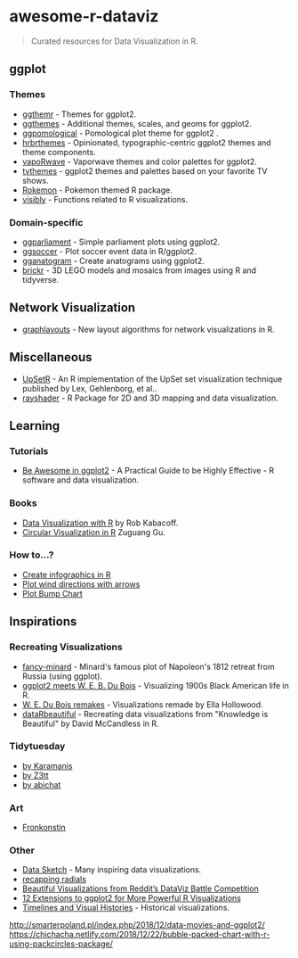 # awesome-r-dataviz

> Curated resources for Data Visualization in R.

## ggplot
### Themes
* [ggthemr](https://github.com/cttobin/ggthemr) - Themes for ggplot2.
* [ggthemes](https://github.com/jrnold/ggthemes) - Additional themes, scales, and geoms for ggplot2.
* [ggpomological](https://github.com/gadenbuie/ggpomological) - Pomological plot theme for ggplot2 .
* [hrbrthemes](https://github.com/hrbrmstr/hrbrthemes) - Opinionated, typographic-centric ggplot2 themes and theme components.
* [vapoRwave](https://github.com/moldach/vapoRwave) - Vaporwave themes and color palettes for ggplot2.
* [tvthemes](https://github.com/Ryo-N7/tvthemes) - ggplot2 themes and palettes based on your favorite TV shows.
* [Rokemon](https://github.com/schochastics/Rokemon) - Pokemon themed R package.
* [visibly](https://github.com/m-clark/visibly) - Functions related to R visualizations.

### Domain-specific
* [ggparliament](https://github.com/RobWHickman/ggparliament) - Simple parliament plots using ggplot2.
* [ggsoccer](https://github.com/Torvaney/ggsoccer) - Plot soccer event data in R/ggplot2.
* [gganatogram](https://github.com/jespermaag/gganatogram) - Create anatograms using ggplot2.
* [brickr](https://github.com/ryantimpe/brickr) - 3D LEGO models and mosaics from images using R and tidyverse.

## Network Visualization
* [graphlayouts](https://github.com/schochastics/graphlayouts) - New layout algorithms for network visualizations in R.

## Miscellaneous
* [UpSetR](https://github.com/hms-dbmi/UpSetR) - An R implementation of the UpSet set visualization technique published by Lex, Gehlenborg, et al..
* [rayshader](https://github.com/tylermorganwall/rayshader) - R Package for 2D and 3D mapping and data visualization.

## Learning

### Tutorials
* [Be Awesome in ggplot2](http://www.sthda.com/english/wiki/be-awesome-in-ggplot2-a-practical-guide-to-be-highly-effective-r-software-and-data-visualization) - A Practical Guide to be Highly Effective - R software and data visualization.

### Books
* [Data Visualization with R](https://rkabacoff.github.io/datavis/) by Rob Kabacoff.
* [Circular Visualization in R](https://jokergoo.github.io/circlize_book/book/index.html) Zuguang Gu.

### How to...?
* [Create infographics in R](https://www.listendata.com/2019/06/create-infographics-with-r.html)
* [Plot wind directions with arrows](https://stackoverflow.com/questions/47880918/how-to-plot-wind-direction-with-lat-lon-and-arrow-in-ggplot2)
* [Plot Bump Chart](https://luisdva.github.io/rstats/dog-bump-chart/)

## Inspirations

### Recreating Visualizations
* [fancy-minard](https://github.com/andrewheiss/fancy-minard) - Minard's famous plot of Napoleon's 1812 retreat from Russia (using ggplot).
* [ggplot2 meets W. E. B. Du Bois](https://www.statswithmatt.com/post/ggplot2-meets-w-e-b-du-bois/) - Visualizing 1900s Black American life in R.
* [W. E. Du Bois remakes](https://rpubs.com/ejhollowood/du-bois) - Visualizations remade by Ella Hollowood.
* [dataRbeautiful](https://github.com/moldach/dataRbeautiful) - Recreating data visualizations from "Knowledge is Beautiful" by David McCandless in R.

### Tidytuesday
* [by Karamanis](https://github.com/gkaramanis/tidytuesday)
* [by Z3tt](https://github.com/Z3tt)
* [by abichat](https://github.com/abichat/tidytuesday)

### Art
* [Fronkonstin](https://fronkonstin.com/)

### Other
* [Data Sketch](http://www.datasketch.es/may/) - Many inspiring data visualizations.
* [recapping radials](http://www.storytellingwithdata.com/blog/2019/7/15/recapping-radials)
* [Beautiful Visualizations from Reddit’s DataViz Battle Competition](https://medium.com/design-and-tech-co/beautiful-visualizations-from-reddits-dataviz-battle-competition-1d058e84285c)
* [12 Extensions to ggplot2 for More Powerful R Visualizations](https://mode.com/blog/r-ggplot-extension-packages)
* [Timelines and Visual Histories](http://www.datavis.ca/gallery/timelines.php) - Historical visualizations.

http://smarterpoland.pl/index.php/2018/12/data-movies-and-ggplot2/
https://chichacha.netlify.com/2018/12/22/bubble-packed-chart-with-r-using-packcircles-package/

